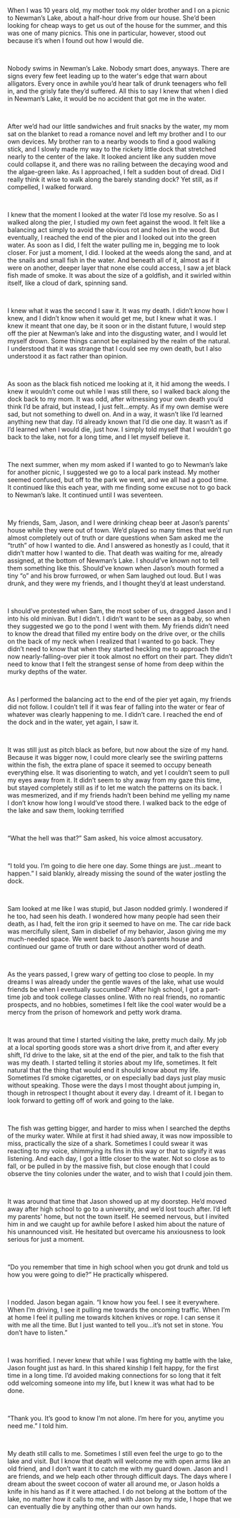 When I was 10 years old, my mother took my older brother and I on a picnic to Newman’s Lake, about a half-hour drive from our house. She’d been looking for cheap ways to get us out of the house for the summer, and this was one of many picnics. This one in particular, however, stood out because it’s when I found out how I would die. 

&#x200B;

Nobody swims in Newman’s Lake. Nobody smart does, anyways. There are signs every few feet leading up to the water's edge that warn about alligators. Every once in awhile you’d hear talk of drunk teenagers who fell in, and the grisly fate they’d suffered. All this to say I knew that when I died in Newman’s Lake, it would be no accident that got me in the water. 

&#x200B;

After we’d had our little sandwiches and fruit snacks by the water, my mom sat on the blanket to read a romance novel and left my brother and I to our own devices. My brother ran to a nearby woods to find a good walking stick, and I slowly made my way to the rickety little dock that stretched nearly to the center of the lake. It looked ancient like any sudden move could collapse it, and there was no railing between the decaying wood and the algae-green lake. As I approached, I felt a sudden bout of dread. Did I really think it wise to walk along the barely standing dock? Yet still, as if compelled, I walked forward. 

&#x200B;

I knew that the moment I looked at the water I’d lose my resolve. So as I walked along the pier, I studied my own feet against the wood. It felt like a balancing act simply to avoid the obvious rot and holes in the wood. But eventually, I reached the end of the pier and I looked out into the green water. As soon as I did, I felt the water pulling me in, begging me to look closer. For just a moment, I did. I looked at the weeds along the sand, and at the snails and small fish in the water. And beneath all of it, almost as if it were on another, deeper layer that none else could access, I saw a jet black fish made of smoke. It was about the size of a goldfish, and it swirled within itself, like a cloud of dark, spinning sand. 

&#x200B;

I knew what it was the second I saw it. It was my death. I didn’t know how I knew, and I didn’t know when it would get me, but I knew what it was. I knew it meant that one day, be it soon or in the distant future, I would step off the pier at Newman’s lake and into the disgusting water, and I would let myself drown. Some things cannot be explained by the realm of the natural. I understood that it was strange that I could see my own death, but I also understood it as fact rather than opinion.

&#x200B;

As soon as the black fish noticed me looking at it, it hid among the weeds. I knew it wouldn’t come out while I was still there, so I walked back along the dock back to my mom. It was odd, after witnessing your own death you’d think I’d be afraid, but instead, I just felt…empty. As if my own demise were sad, but not something to dwell on. And in a way, it wasn’t like I’d learned anything new that day. I’d already known that I’d die one day. It wasn’t as if I’d learned when I would die, just how. I simply told myself that I wouldn’t go back to the lake, not for a long time, and I let myself believe it. 

&#x200B;

The next summer, when my mom asked if I wanted to go to Newman’s lake for another picnic, I suggested we go to a local park instead. My mother seemed confused, but off to the park we went, and we all had a good time. It continued like this each year, with me finding some excuse not to go back to Newman’s lake. It continued until I was seventeen. 

&#x200B;

My friends, Sam, Jason, and I were drinking cheap beer at Jason’s parents' house while they were out of town. We’d played so many times that we’d run almost completely out of truth or dare questions when Sam asked me the “truth” of how I wanted to die. And I answered as honestly as I could, that it didn’t matter how I wanted to die. That death was waiting for me, already assigned, at the bottom of Newman’s Lake. I should’ve known not to tell them something like this. Should’ve known when Jason’s mouth formed a tiny “o” and his brow furrowed, or when Sam laughed out loud. But I was drunk, and they were my friends, and I thought they’d at least understand. 

&#x200B;

I should’ve protested when Sam, the most sober of us, dragged Jason and I into his old minivan. But I didn’t. I didn’t want to be seen as a baby, so when they suggested we go to the pond I went with them. My friends didn’t need to know the dread that filled my entire body on the drive over, or the chills on the back of my neck when I realized that I wanted to go back. They didn’t need to know that when they started heckling me to approach the now nearly-falling-over pier it took almost no effort on their part. They didn’t need to know that I felt the strangest sense of home from deep within the murky depths of the water. 

&#x200B;

As I performed the balancing act to the end of the pier yet again, my friends did not follow. I couldn’t tell if it was fear of falling into the water or fear of whatever was clearly happening to me. I didn’t care. I reached the end of the dock and in the water, yet again, I saw it. 

&#x200B;

It was still just as pitch black as before, but now about the size of my hand. Because it was bigger now, I could more clearly see the swirling patterns within the fish, the extra plane of space it seemed to occupy beneath everything else. It was disorienting to watch, and yet I couldn’t seem to pull my eyes away from it. It didn’t seem to shy away from my gaze this time, but stayed completely still as if to let me watch the patterns on its back. I was mesmerized, and if my friends hadn’t been behind me yelling my name I don’t know how long I would’ve stood there. I walked back to the edge of the lake and saw them, looking terrified 

&#x200B;

“What the hell was that?” Sam asked, his voice almost accusatory. 

&#x200B;

“I told you. I’m going to die here one day. Some things are just…meant to happen.” I said blankly, already missing the sound of the water jostling the dock. 

&#x200B;

Sam looked at me like I was stupid, but Jason nodded grimly. I wondered if he too, had seen his death. I wondered how many people had seen their death, as I had, felt the iron grip it seemed to have on me. The car ride back was mercifully silent, Sam in disbelief of my behavior, Jason giving me my much-needed space. We went back to Jason’s parents house and continued our game of truth or dare without another word of death. 

&#x200B;

As the years passed, I grew wary of getting too close to people. In my dreams I was already under the gentle waves of the lake, what use would friends be when I eventually succumbed? After high school, I got a part-time job and took college classes online. With no real friends, no romantic prospects, and no hobbies, sometimes I felt like the cool water would be a mercy from the prison of homework and petty work drama. 

&#x200B;

It was around that time I started visiting the lake, pretty much daily. My job at a local sporting goods store was a short drive from it, and after every shift, I’d drive to the lake, sit at the end of the pier, and talk to the fish that was my death. I started telling it stories about my life, sometimes. It felt natural that the thing that would end it should know about my life. Sometimes I’d smoke cigarettes, or on especially bad days just play music without speaking. Those were the days I most thought about jumping in, though in retrospect I thought about it every day. I dreamt of it. I began to look forward to getting off of work and going to the lake. 

&#x200B;

The fish was getting bigger, and harder to miss when I searched the depths of the murky water. While at first it had shied away, it was now impossible to miss, practically the size of a shark. Sometimes I could swear it was reacting to my voice, shimmying its fins in this way or that to signify it was listening. And each day, I got a little closer to the water. Not so close as to fall, or be pulled in by the massive fish, but close enough that I could observe the tiny colonies under the water, and to wish that I could join them. 

&#x200B;

It was around that time that Jason showed up at my doorstep. He’d moved away after high school to go to a university, and we’d lost touch after. I’d left my parents' home, but not the town itself. He seemed nervous, but I invited him in and we caught up for awhile before I asked him about the nature of his unannounced visit. He hesitated but overcame his anxiousness to look serious for just a moment. 

&#x200B;

“Do you remember that time in high school when you got drunk and told us how you were going to die?” He practically whispered. 

&#x200B;

I nodded. Jason began again. “I know how you feel. I see it everywhere. When I’m driving, I see it pulling me towards the oncoming traffic. When I’m at home I feel it pulling me towards kitchen knives or rope. I can sense it with me all the time. But I just wanted to tell you…it’s not set in stone. You don’t have to listen.” 

&#x200B;

I was horrified. I never knew that while I was fighting my battle with the lake, Jason fought just as hard. In this shared kinship I felt happy, for the first time in a long time. I’d avoided making connections for so long that it felt odd welcoming someone into my life, but I knew it was what had to be done. 

&#x200B;

“Thank you. It’s good to know I’m not alone. I’m here for you, anytime you need me.” I told him. 

&#x200B;

My death still calls to me. Sometimes I still even feel the urge to go to the lake and visit. But I know that death will welcome me with open arms like an old friend, and I don’t want it to catch me with my guard down. Jason and I are friends, and we help each other through difficult days. The days where I dream about the sweet cocoon of water all around me, or Jason holds a knife in his hand as if it were attached. I do not belong at the bottom of the lake, no matter how it calls to me, and with Jason by my side, I hope that we can eventually die by anything other than our own hands.